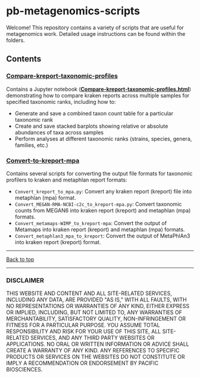 # pb-metagenomics-scripts

Welcome! This repository contains a variety of scripts that are useful for metagenomics work. Detailed usage instructions can be found within the folders.

## Contents <a name="TOP"></a>

### [Compare-kreport-taxonomic-profiles](https://github.com/PacificBiosciences/pb-metagenomics-tools/tree/master/pb-metagenomics-scripts/Compare-kreport-taxonomic-profiles)

Contains a Jupyter notebook ([**Compare-kreport-taxonomic-profiles.html**](http://htmlpreview.github.io/?https://github.com/PacificBiosciences/pb-metagenomics-tools/blob/master/pb-metagenomics-scripts/Compare-kreport-taxonomic-profiles/Compare-kreport-taxonomic-profiles.html)) demonstrating how to compare kraken reports across multiple samples for specified taxonomic ranks, including how to:

+ Generate and save a combined taxon count table for a particular taxonomic rank
+ Create and save stacked barplots showing relative or absolute abundances of taxa across samples
+ Perform analyses at different taxonomic ranks (strains, species, genera, families, etc.)

### [Convert-to-kreport-mpa](https://github.com/PacificBiosciences/pb-metagenomics-tools/tree/master/pb-metagenomics-scripts/Convert-to-kreport-mpa) 

Contains several scripts for converting the output file formats for taxonomic profilers to kraken and metaphlan report formats:

+ `Convert_kreport_to_mpa.py`: Convert any kraken report (kreport) file into metaphlan (mpa) format.
+ `Convert_MEGAN-RMA-NCBI-c2c_to_kreport-mpa.py`: Convert taxonomic counts from MEGAN6 into kraken report (kreport) and metaphlan (mpa) formats.
+ `Convert_metamaps-WIMP_to_kreport-mpa`: Convert the output of Metamaps into kraken report (kreport) and metaphlan (mpa) formats.
+ `Convert_metaphlan3_mpa_to_kreport`: Convert the output of MetaPhlAn3 into kraken report (kreport) format.

---------------


[Back to top](#TOP)

---------------

### DISCLAIMER
THIS WEBSITE AND CONTENT AND ALL SITE-RELATED SERVICES, INCLUDING ANY DATA, ARE PROVIDED "AS IS," WITH ALL FAULTS, WITH NO REPRESENTATIONS OR WARRANTIES OF ANY KIND, EITHER EXPRESS OR IMPLIED, INCLUDING, BUT NOT LIMITED TO, ANY WARRANTIES OF MERCHANTABILITY, SATISFACTORY QUALITY, NON-INFRINGEMENT OR FITNESS FOR A PARTICULAR PURPOSE. YOU ASSUME TOTAL RESPONSIBILITY AND RISK FOR YOUR USE OF THIS SITE, ALL SITE-RELATED SERVICES, AND ANY THIRD PARTY WEBSITES OR APPLICATIONS. NO ORAL OR WRITTEN INFORMATION OR ADVICE SHALL CREATE A WARRANTY OF ANY KIND. ANY REFERENCES TO SPECIFIC PRODUCTS OR SERVICES ON THE WEBSITES DO NOT CONSTITUTE OR IMPLY A RECOMMENDATION OR ENDORSEMENT BY PACIFIC BIOSCIENCES.
